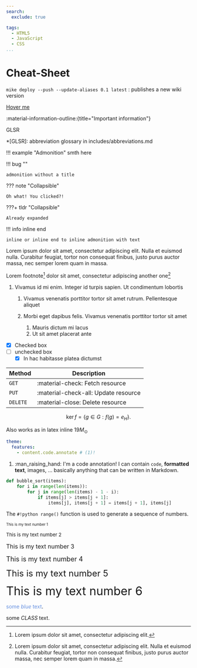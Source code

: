 ```yaml
---
search:
  exclude: true

tags:
  - HTML5
  - JavaScript
  - CSS
...
```


# Cheat-Sheet

`mike deploy --push --update-aliases 0.1 latest`
: publishes a new wiki version

[Hover me](https://example.com "I'm a tooltip!")

:material-information-outline:{title="Important information"}

GLSR

*[GLSR]: abbreviation glossary in includes/abbreviations.md

<!---  12 types: [note, info, tldr, tip, success, help, warning, fail, danger, bug, example, quote]
       and you can do custom icons/colors as well --->

!!! example "Admonition"
    smth here

!!! bug ""

    admonition without a title

??? note "Collapsible"

    Oh what! You clicked?!

???+ tldr "Collapsible"

    Already expanded    

!!! info inline end

    inline or inline end to inline admonition with text

Lorem ipsum dolor sit amet, consectetur
adipiscing elit. Nulla et euismod nulla.
Curabitur feugiat, tortor non consequat
finibus, justo purus auctor massa, nec
semper lorem quam in massa.

Lorem footnote[^1] dolor sit amet, consectetur adipiscing another one[^2]
[^1]: Lorem ipsum dolor sit amet, consectetur adipiscing elit.
[^2]:
    Lorem ipsum dolor sit amet, consectetur adipiscing elit. Nulla et euismod
    nulla. Curabitur feugiat, tortor non consequat finibus, justo purus auctor
    massa, nec semper lorem quam in massa.

1.  Vivamus id mi enim. Integer id turpis sapien. Ut condimentum lobortis

    1.  Vivamus venenatis porttitor tortor sit amet rutrum. Pellentesque aliquet        

    2.  Morbi eget dapibus felis. Vivamus venenatis porttitor tortor sit amet        

        1.  Mauris dictum mi lacus
        2.  Ut sit amet placerat ante    

- [x] Checked box
- [ ] unchecked box
    * [x] In hac habitasse platea dictumst    

| Method      | Description                          |
| ----------- | ------------------------------------ |
| `GET`       | :material-check:     Fetch resource  |
| `PUT`       | :material-check-all: Update resource |
| `DELETE`    | :material-close:     Delete resource |

$$
\operatorname{ker} f=\{g\in G:f(g)=e_{H}\}{\mbox{.}}
$$

Also works as in latex inline $19 M_{\odot}$

``` yaml
theme:
  features:
    - content.code.annotate # (1)!
```

1.  :man_raising_hand: I'm a code annotation! I can contain `code`, __formatted
    text__, images, ... basically anything that can be written in Markdown.

``` py title="bubble_sort.py" hl_lines="2 3"
def bubble_sort(items):
    for i in range(len(items)):
        for j in range(len(items) - 1 - i):
            if items[j] > items[j + 1]:
                items[j], items[j + 1] = items[j + 1], items[j]
```    
The `#!python range()` function is used to generate a sequence of numbers.

 <font size="1"> This is my text number 1</font>

 <font size="2"> This is my text number 2</font>

 <font size="3"> This is my text number 3</font> 

 <font size="4"> This is my text number 4</font> 

 <font size="5"> This is my text number 5</font> 

 <font size="6"> This is my text number 6</font>

 <span style="color:rgb(103, 145, 224)">some *blue* text</span>.

 <span style="color:var(--class-color)">some *CLASS* text</span>.


<script> 
  var hcolor = 'hi'
  document.getElementById('output').innerHTML = hcolor;
</script>

<body>
    <p id="output"></p>
    <p style="color: var(--my-color)"></p>
</body>
